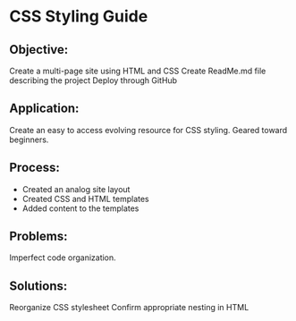 # CSS Styling Guide
## Objective:
Create a multi-page site using HTML and CSS
Create ReadMe.md file describing the project
Deploy through GitHub
## Application:
Create an easy to access evolving resource for CSS styling. Geared toward beginners.  
## Process:
* Created an analog site layout
* Created CSS and HTML templates
* Added content to the templates
## Problems:
Imperfect code organization.
##  Solutions:
Reorganize CSS stylesheet
Confirm appropriate nesting in HTML
